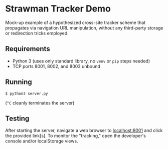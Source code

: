 # Strawman Tracker Demo
Mock-up example of a hypothesized cross-site tracker scheme that propagates via navigation URL manipulation, without any third-party storage or redirection tricks employed.

## Requirements

* Python 3 (uses only standard library, no `venv` or `pip` steps needed)
* TCP ports 8001, 8002, and 8003 unbound

## Running

`$ python3 server.py`

(`^C` cleanly terminates the server)

## Testing

After starting the server, navigate a web browser to [localhost:8001](http://localhost:8001/index.html) and click the provided link[s].
To monitor the "tracking," open the developer's console and/or localStorage views.
